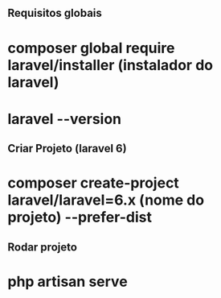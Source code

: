 ## Requisitos globais
# composer global require laravel/installer (instalador do laravel)
# laravel --version

## Criar Projeto (laravel 6)
# composer create-project laravel/laravel=6.x (nome do projeto) --prefer-dist

## Rodar projeto
# php artisan serve